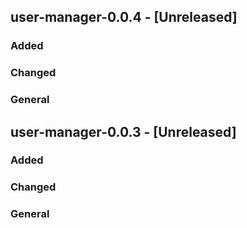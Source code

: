 ## user-manager-0.0.4 - [Unreleased]

### Added

### Changed

### General

## user-manager-0.0.3 - [Unreleased]

### Added

### Changed

### General


